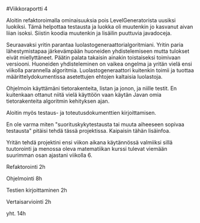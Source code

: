 #Viikkoraportti 4

Aloitin refaktoroimalla ominaisuuksia pois LevelGeneratorista uusiksi luokiksi. Tämä helpottaa testausta ja luokka oli muutenkin jo kasvanut aivan liian isoksi. Siistin koodia muutenkin ja lisäilin puuttuvia javadoceja.

Seuraavaksi yritin parantaa luolastogeneraattorialgoritmiani. Yritin paria lähestymistapaa järkevämpään huoneiden yhdistelemiseen mutta tulokset eivät miellyttäneet. Päätin palata takaisin ainakin toistaiseksi toimivaan versiooni. Huoneiden yhdisteleminen on vaikea ongelma ja yritän vielä ensi viikolla parannella algoritmia. Luolastogeneraattori kuitenkin toimii ja tuottaa määrittelydokumentissa asetettujen ehtojen kaltaisia luolastoja.

Ohjelmoin käyttämäni tietorakenteita, listan ja jonon, ja niille testit. En kuitenkaan ottanut niitä vielä käyttöön vaan käytän Javan omia tietorakenteita algoritmin kehityksen ajan.

Aloitin myös testaus- ja toteutusdokumenttien kirjoittamisen.

En ole varma miten "suorituskykytestausta tai muuta aiheeseen sopivaa testausta" pitäisi tehdä tässä projektissa. Kaipaisin tähän lisäinfoa.

Yritän tehdä projektini ensi viikon aikana käytännössä valmiiksi sillä tuutorointi ja menossa oleva matematiikan kurssi tulevat viemään suurimman osan ajastani viikolla 6.



Refaktorointi 2h

Ohjelmointi 8h

Testien kirjoittaminen 2h

Vertaisarviointi 2h

yht. 14h

